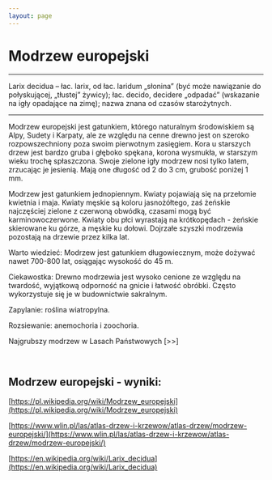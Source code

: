 ```yaml
---
layout: page
---
```


# Modrzew europejski

---
Larix decidua – łac. larix, od łac. laridum „słonina” (być może nawiązanie do połyskującej, „tłustej” żywicy); łac. decido, decidere „odpadać” (wskazanie na igły opadające na zimę); nazwa znana od czasów starożytnych.

---
Modrzew europejski jest gatunkiem, którego naturalnym środowiskiem są Alpy, Sudety i Karpaty, ale ze względu na cenne drewno jest on szeroko rozpowszechniony poza swoim pierwotnym zasięgiem. Kora u starszych drzew jest bardzo gruba i głęboko spękana, korona wysmukła, w starszym wieku trochę spłaszczona. Swoje zielone igły modrzew nosi tylko latem, zrzucając je jesienią. Mają one długość od 2 do 3 cm, grubość poniżej 1 mm.

Modrzew jest gatunkiem jednopiennym. Kwiaty pojawiają się na przełomie kwietnia i maja. Kwiaty męskie są koloru jasnożółtego, zaś żeńskie najczęściej zielone z czerwoną obwódką, czasami mogą być karminowoczerwone. Kwiaty obu płci wyrastają na krótkopędach - żeńskie skierowane ku górze, a męskie ku dołowi. Dojrzałe szyszki modrzewia pozostają na drzewie przez kilka lat.

Warto wiedzieć: Modrzew jest gatunkiem długowiecznym, może dożywać nawet 700-800 lat, osiągając wysokość do 45 m.

Ciekawostka: Drewno modrzewia jest wysoko cenione ze względu na twardość, wyjątkową odporność na gnicie i łatwość obróbki. Często wykorzystuje się je w budownictwie sakralnym.

Zapylanie: roślina wiatropylna.

Rozsiewanie: anemochoria i zoochoria.

Najgrubszy modrzew w Lasach Państwowych [>>]

 

## Modrzew europejski - wyniki:
[https://pl.wikipedia.org/wiki/Modrzew_europejski](https://pl.wikipedia.org/wiki/Modrzew_europejski)

[https://www.wlin.pl/las/atlas-drzew-i-krzewow/atlas-drzew/modrzew-europejski/](https://www.wlin.pl/las/atlas-drzew-i-krzewow/atlas-drzew/modrzew-europejski/)

[https://en.wikipedia.org/wiki/Larix_decidua](https://en.wikipedia.org/wiki/Larix_decidua)

